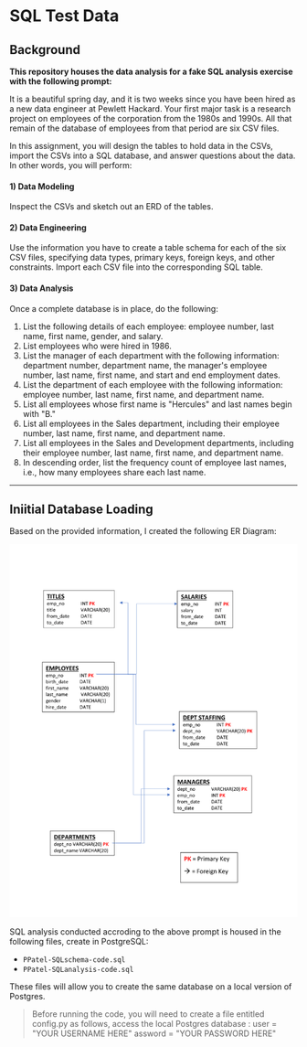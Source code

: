 # SQL Test Data

## Background
**This repository houses the data analysis for a fake SQL analysis exercise with the following prompt:**

It is a beautiful spring day, and it is two weeks since you have been hired as a new data engineer at Pewlett Hackard. Your first major task is a research project on employees of the corporation from the 1980s and 1990s. All that remain of the database of employees from that period are six CSV files.

In this assignment, you will design the tables to hold data in the CSVs, import the CSVs into a SQL database, and answer questions about the data. In other words, you will perform:

#### 1) Data Modeling
Inspect the CSVs and sketch out an ERD of the tables.

#### 2) Data Engineering
Use the information you have to create a table schema for each of the six CSV files, specifying data types, primary keys, foreign keys, and other constraints. Import each CSV file into the corresponding SQL table.

#### 3) Data Analysis
Once a complete database is in place, do the following:
1. List the following details of each employee: employee number, last name, first name, gender, and salary.
2. List employees who were hired in 1986.
3. List the manager of each department with the following information: department number, department name, the manager's employee number, last name, first name, and start and end employment dates.
4. List the department of each employee with the following information: employee number, last name, first name, and department name.
5. List all employees whose first name is "Hercules" and last names begin with "B."
6. List all employees in the Sales department, including their employee number, last name, first name, and department name.
7. List all employees in the Sales and Development departments, including their employee number, last name, first name, and department name.
8. In descending order, list the frequency count of employee last names, i.e., how many employees share each last name.
-----

## Iniitial Database Loading
Based on the provided information, I created the following ER Diagram:

![ERD](ERD.png)

SQL analysis conducted accroding to the above prompt is housed in the following files, create in PostgreSQL:
* `PPatel-SQLschema-code.sql`
* `PPatel-SQLanalysis-code.sql`

These files will allow you to create the same database on a local version of Postgres. 

> Before running the code, you will need to create a file entitled config.py as follows, access the local Postgres database :
> user = "YOUR USERNAME HERE"
> assword = "YOUR PASSWORD HERE"
